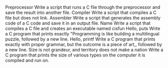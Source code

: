 Preprocessor
Write a script that runs a C file through the preprocessor and save the result into another file.
Compiler 
Write a script that compiles a C file but does not link.
Assembler
Write a script that generates the assembly code of a C code and save it in an output file.
Name
Write a script that compiles a C file and creates an executable named cisfun
Hello, puts
Write a C program that prints exactly "Programming is like building a multilingual puzzle, followed by a new line.
Hello, printf
Write a C program that prints exactly with proper grammar, but the outcome is a piece of art,, followed by a new line.
Size is not grandeur, and territory does not make a nation
Write a C program that prints the size of various types on the computer it is compiled and run on.
